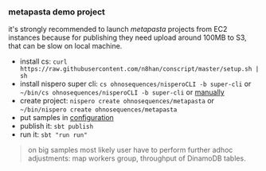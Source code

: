 ### metapasta demo project

it's strongly recommended to launch *metapasta* projects from EC2 instances because for publishing they need upload around 100MB to S3, that can be slow on local machine.


* install cs: `curl https://raw.githubusercontent.com/n8han/conscript/master/setup.sh | sh`
* install nispero super cli: `cs ohnosequences/nisperoCLI -b super-cli` or `~/bin/cs ohnosequences/nisperoCLI -b super-cli` or [manually](https://github.com/ohnosequences/nisperoCLI/blob/master/doc/installation.md)
* create project: `nispero create ohnosequences/metapasta` or `~/bin/nispero create ohnosequences/metapasta`
* put samples in [configuration](https://github.com/ohnosequences/metapasta-projects/blob/master/e7p/src/main/scala/configuration.scala)
* publish it: `sbt publish`
* run it: `sbt "run run"`

> on big samples most likely user have to perform further adhoc adjustments: map workers group, throughput of DinamoDB tables.
